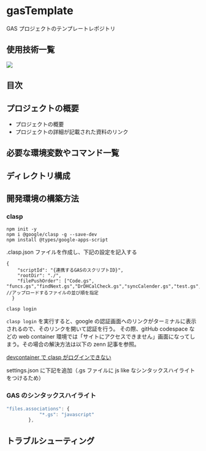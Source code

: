 # gasTemplate
GAS プロジェクトのテンプレートレポジトリ

## 使用技術一覧
<!-- シールド一覧 -->
<!-- 該当するプロジェクトの中から任意のものを選ぶ-->
<!-- <img src="https://img.shields.io/badge/{バッジ左の文字}-{バッジ右の文字}-{色}.svg?logo={ロゴ名}&style=for-the-badge"> -->
<!-- ロゴは simpleIcon https://simpleicons.org/ から選べる -->
<p style="display: inline">
  <!-- フロントエンドのフレームワーク一覧 -->
  <!--<img src="https://img.shields.io/badge/-Node.js-000000.svg?logo=node.js&style=for-the-badge">
  <img src="https://img.shields.io/badge/-Next.js-000000.svg?logo=next.js&style=for-the-badge">
  <img src="https://img.shields.io/badge/-TailwindCSS-000000.svg?logo=tailwindcss&style=for-the-badge">
  <img src="https://img.shields.io/badge/-React-20232A?style=for-the-badge&logo=react&logoColor=61DAFB"> 
  -->
  <!-- バックエンドのフレームワーク一覧 -->
  <!--
  <img src="https://img.shields.io/badge/-Django-092E20.svg?logo=django&style=for-the-badge">
  -->
  <!-- バックエンドの言語一覧 -->
   <img src="https://img.shields.io/badge/-GAS-4285F4.svg?logo=googleappsscript&style=for-the-badge">
  <!-- <img src="https://img.shields.io/badge/-Python-F2C63C.svg?logo=python&style=for-the-badge">
  -->
  <!-- ミドルウェア一覧 -->
  <!--
  <img src="https://img.shields.io/badge/-Nginx-269539.svg?logo=nginx&style=for-the-badge">
  <img src="https://img.shields.io/badge/-MySQL-4479A1.svg?logo=mysql&style=for-the-badge&logoColor=white">
  <img src="https://img.shields.io/badge/-Gunicorn-199848.svg?logo=gunicorn&style=for-the-badge&logoColor=white">
  -->
  <!-- インフラ一覧 -->
  <!--
  <img src="https://img.shields.io/badge/-Google%20cloud-4285F4.svg?logo=google-cloud&style=for-the-badge">
  
 <!--  <img src="https://img.shields.io/badge/-Docker-1488C6.svg?logo=docker&style=for-the-badge">
  <img src="https://img.shields.io/badge/-githubactions-FFFFFF.svg?logo=github-actions&style=for-the-badge">
  <img src="https://img.shields.io/badge/-Amazon%20aws-232F3E.svg?logo=amazon-aws&style=for-the-badge">
  <img src="https://img.shields.io/badge/-terraform-20232A?style=for-the-badge&logo=terraform&logoColor=844EBA">
  -->
</p>

## 目次

## プロジェクトの概要
- プロジェクトの概要
- プロジェクトの詳細が記載された資料のリンク

## 必要な環境変数やコマンド一覧

## ディレクトリ構成

## 開発環境の構築方法
### clasp
```
npm init -y
npm i @google/clasp -g --save-dev
npm install @types/google-apps-script
```

.clasp.json ファイルを作成し、下記の設定を記入する
```
{
    "scriptId": "{連携するGASのスクリプトID}",
    "rootDir": "./",
    "filePushOrder": ["Code.gs", "funcs.gs","findNext.gs","DrDHCalCheck.gs","syncCalender.gs","test.gs","dialog.html"] //アップロードするファイルの並び順を指定
  }
```

```
clasp login
```

```clasp login``` を実行すると、google の認証画面へのリンクがターミナルに表示されるので、そのリンクを開いて認証を行う。
その際、gitHub codespace などの web container 環境では「サイトにアクセスできません」画面になってしまう。その場合の解決方法は以下の zenn 記事を参照。

[devcontainer で clasp がログインできない](https://zenn.dev/st_little/articles/can-not-clasp-login-with-devcontainer)

settings.json に下記を追加（.gs ファイルに js like なシンタックスハイライトをつけるため）

### GAS のシンタックスハイライト
```javascript
"files.associations": {
            "*.gs": "javascript"
        },
```

## トラブルシューティング

